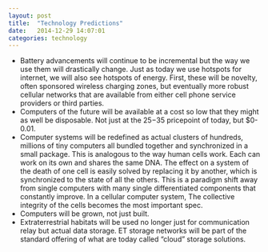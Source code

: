 ```yaml
---
layout: post
title:  "Technology Predictions"
date:   2014-12-29 14:07:01
categories: technology
---
```


- Battery advancements will continue to be incremental but the way we use them will drastically change. Just as today we use hotspots for internet, we will also see hotspots of energy. First, these will be novelty, often sponsored wireless charging zones, but eventually more robust cellular networks that are available from either cell phone service providers or third parties. 
- Computers of the future will be available at a cost so low that they might as well be disposable. Not just at the $25-$35 pricepoint of today, but $0-0.01.
- Computer systems will be redefined as actual clusters of hundreds, millions of tiny computers all bundled together and synchronized in a small package. This is analogous to the way human cells work. Each can work on its own and shares the same DNA. The effect on a system of the death of one cell is easily solved by replacing it by another, which is synchronized to the state of all the others. This is a paradigm shift away from single computers with many single differentiated components that constantly improve. In a cellular computer system, The collective integrity of the cells becomes the most important spec.
- Computers will be grown, not just built.
- Extraterrestrial habitats will be used no longer just for communication relay but actual data storage. ET storage networks will be part of the standard offering of what are today called “cloud” storage solutions.
